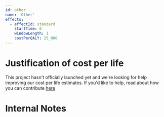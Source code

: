 ```yaml
---
id: other
name: 'Other'
effects:
  - effectId: standard
    startTime: 0
    windowLength: 1
    costPerQALY: 25_000
---
```


# Justification of cost per life

This project hasn't officially launched yet and we're looking for help improving our cost per life estimates.
If you'd like to help, read about how you can contribute [here](https://github.com/impactlist/impactlist/blob/master/CONTRIBUTING.md)

# Internal Notes
